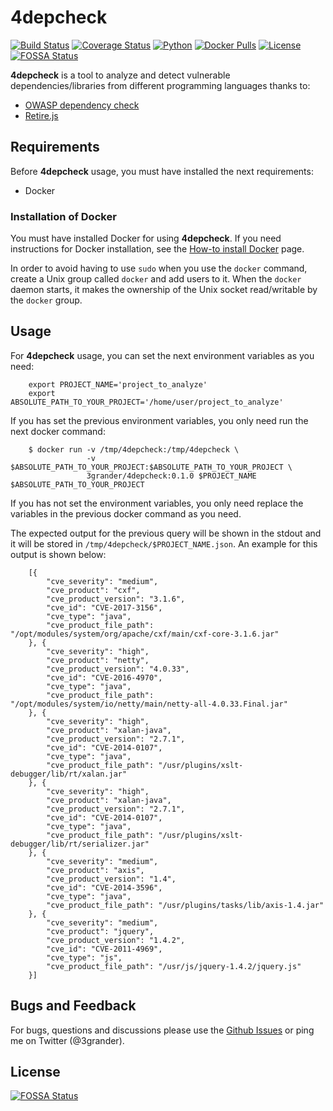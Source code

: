 # 4depcheck
[![Build Status](https://travis-ci.org/eliasgranderubio/4depcheck.svg?branch=master)](https://travis-ci.org/eliasgranderubio/4depcheck)
[![Coverage Status](https://coveralls.io/repos/github/eliasgranderubio/4depcheck/badge.svg?branch=master)](https://coveralls.io/github/eliasgranderubio/4depcheck?branch=master)
[![Python](https://img.shields.io/badge/python-3.5%2C%203.6-blue.svg)](https://github.com/eliasgranderubio/4depcheck)
[![Docker Pulls](https://img.shields.io/docker/pulls/3grander/4depcheck.svg)](https://hub.docker.com/r/3grander/4depcheck/)
[![License](https://img.shields.io/badge/license-Apache%202-blue.svg)](https://github.com/eliasgranderubio/4depcheck)
[![FOSSA Status](https://app.fossa.io/api/projects/git%2Bgithub.com%2Feliasgranderubio%2F4depcheck.svg?type=shield)](https://app.fossa.io/projects/git%2Bgithub.com%2Feliasgranderubio%2F4depcheck?ref=badge_shield)

**4depcheck** is a tool to analyze and detect vulnerable dependencies/libraries from different programming languages thanks to:
   * [OWASP dependency check](https://github.com/jeremylong/DependencyCheck)
   * [Retire.js](https://github.com/retirejs/retire.js/)


## Requirements

Before **4depcheck** usage, you must have installed the next requirements:

* Docker

### Installation of Docker

You must have installed Docker for using **4depcheck**. If you need instructions for Docker installation, see the [How-to install Docker](https://docs.docker.com/engine/getstarted/step_one/) page.

In order to avoid having to use `sudo` when you use the `docker` command, create a Unix group called `docker` and add users to it. When the `docker` daemon starts, it makes the ownership of the Unix socket read/writable by the `docker` group.

## Usage

For **4depcheck** usage, you can set the next environment variables as you need:
```
    export PROJECT_NAME='project_to_analyze'
    export ABSOLUTE_PATH_TO_YOUR_PROJECT='/home/user/project_to_analyze'
```

If you has set the previous environment variables, you only need run the next docker command:
```
    $ docker run -v /tmp/4depcheck:/tmp/4depcheck \
                 -v $ABSOLUTE_PATH_TO_YOUR_PROJECT:$ABSOLUTE_PATH_TO_YOUR_PROJECT \
                 3grander/4depcheck:0.1.0 $PROJECT_NAME $ABSOLUTE_PATH_TO_YOUR_PROJECT
```
If you has not set the environment variables, you only need replace the variables in the previous docker command as you need.

The expected output for the previous query will be shown in the stdout and it will be stored in `/tmp/4depcheck/$PROJECT_NAME.json`. An example for this output is shown below:

```
    [{   
        "cve_severity": "medium",
        "cve_product": "cxf",
        "cve_product_version": "3.1.6",
        "cve_id": "CVE-2017-3156",
        "cve_type": "java",
        "cve_product_file_path": "/opt/modules/system/org/apache/cxf/main/cxf-core-3.1.6.jar"
    }, {     
        "cve_severity": "high",
        "cve_product": "netty",
        "cve_product_version": "4.0.33",
        "cve_id": "CVE-2016-4970",
        "cve_type": "java",
        "cve_product_file_path": "/opt/modules/system/io/netty/main/netty-all-4.0.33.Final.jar"
    }, {
        "cve_severity": "high",
        "cve_product": "xalan-java", 
        "cve_product_version": "2.7.1", 
        "cve_id": "CVE-2014-0107",
        "cve_type": "java", 
        "cve_product_file_path": "/usr/plugins/xslt-debugger/lib/rt/xalan.jar"
    }, {
        "cve_severity": "high",
        "cve_product": "xalan-java",
        "cve_product_version": "2.7.1",
        "cve_id": "CVE-2014-0107",
        "cve_type": "java",
        "cve_product_file_path": "/usr/plugins/xslt-debugger/lib/rt/serializer.jar" 
    }, {
        "cve_severity": "medium",
        "cve_product": "axis",
        "cve_product_version": "1.4",
        "cve_id": "CVE-2014-3596",
        "cve_type": "java",
        "cve_product_file_path": "/usr/plugins/tasks/lib/axis-1.4.jar"
    }, {
        "cve_severity": "medium",
        "cve_product": "jquery",
        "cve_product_version": "1.4.2",
        "cve_id": "CVE-2011-4969", 
        "cve_type": "js",
        "cve_product_file_path": "/usr/js/jquery-1.4.2/jquery.js"
    }]

```


## Bugs and Feedback
For bugs, questions and discussions please use the [Github Issues](https://github.com/eliasgranderubio/4depcheck/issues) or ping me on Twitter (@3grander).


## License
[![FOSSA Status](https://app.fossa.io/api/projects/git%2Bgithub.com%2Feliasgranderubio%2F4depcheck.svg?type=large)](https://app.fossa.io/projects/git%2Bgithub.com%2Feliasgranderubio%2F4depcheck?ref=badge_large)